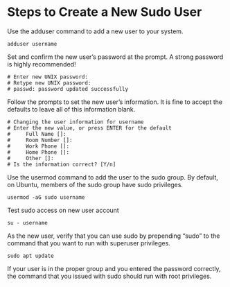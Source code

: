 # Steps to Create a New Sudo User

Use the adduser command to add a new user to your system.

```shell
adduser username
```

Set and confirm the new user’s password at the prompt. A strong password is highly recommended!
```shell
# Enter new UNIX password:
# Retype new UNIX password:
# passwd: password updated successfully
```

Follow the prompts to set the new user’s information. It is fine to accept the defaults to leave all of this information blank.
```shell
# Changing the user information for username
# Enter the new value, or press ENTER for the default
#     Full Name []:
#     Room Number []:
#     Work Phone []:
#     Home Phone []:
#     Other []:
# Is the information correct? [Y/n]
```

Use the usermod command to add the user to the sudo group. By default, on Ubuntu, members of the sudo group have sudo privileges.
```shell
usermod -aG sudo username
```

Test sudo access on new user account
```shell
su - username
```

As the new user, verify that you can use sudo by prepending “sudo” to the command that you want to run with superuser privileges.
```shell
sudo apt update
```

If your user is in the proper group and you entered the password correctly, the command that you issued with sudo should run with root privileges.
